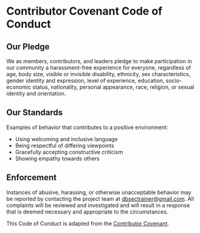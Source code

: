 # Contributor Covenant Code of Conduct

## Our Pledge
We as members, contributors, and leaders pledge to make participation in our community a harassment-free experience for everyone, regardless of age, body size, visible or invisible disability, ethnicity, sex characteristics, gender identity and expression, level of experience, education, socio-economic status, nationality, personal appearance, race, religion, or sexual identity and orientation.

## Our Standards
Examples of behavior that contributes to a positive environment:
- Using welcoming and inclusive language
- Being respectful of differing viewpoints
- Gracefully accepting constructive criticism
- Showing empathy towards others

## Enforcement
Instances of abusive, harassing, or otherwise unacceptable behavior may be reported by contacting the project team at dbsectrainer@gmail.com. All complaints will be reviewed and investigated and will result in a response that is deemed necessary and appropriate to the circumstances.

This Code of Conduct is adapted from the [Contributor Covenant](https://www.contributor-covenant.org/).
